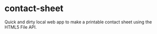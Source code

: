 # contact-sheet
Quick and dirty local web app to make a printable contact sheet using the HTML5 File API.
